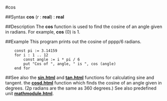 
#cos

##Syntax
**cos** (_r_ : **real**) : **real**



##Description
The **cos** function is used to find the cosine of an angle given in radians. For example, **cos** (0) is 1.



##Example
This program prints out the cosine of pppp/6 radians.


        const pi := 3.14159
        for i : 1 .. 12
            const angle := i * pi / 6
            put "Cos of ", angle, " is ", cos (angle)
        end for
##See also
the **[sin.html](sin)** and **[tan.html](tan)** functions for calculating sine and tangent.
the **[cosd.html](cosd)** function which finds the cosine of an angle given in degrees. (2p radians are the same as 360 degrees.)
See also predefined unit **[mathmodule.html](Math)**.


